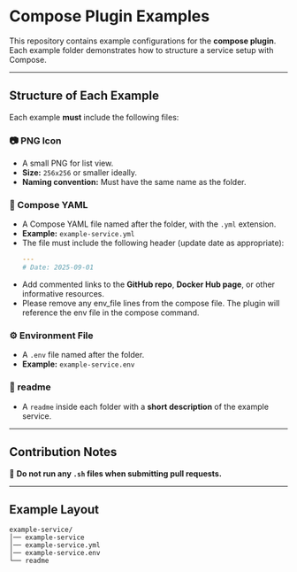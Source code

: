 # Compose Plugin Examples

This repository contains example configurations for the **compose plugin**.
Each example folder demonstrates how to structure a service setup with Compose.

---

## Structure of Each Example

Each example **must** include the following files:

### 📷 PNG Icon
- A small PNG for list view.
- **Size:** `256x256` or smaller ideally.
- **Naming convention:** Must have the same name as the folder.

### 📄 Compose YAML
- A Compose YAML file named after the folder, with the `.yml` extension.
- **Example:** `example-service.yml`
- The file must include the following header (update date as appropriate):
  ```yaml
  ---
  # Date: 2025-09-01
  ```
- Add commented links to the **GitHub repo**, **Docker Hub page**, or other informative resources.
- Please remove any env_file lines from the compose file.  The plugin will reference the env file in the compose command.

### ⚙️ Environment File
- A `.env` file named after the folder.
- **Example:** `example-service.env`

### 📝 readme
- A `readme` inside each folder with a **short description** of the example service.

---

## Contribution Notes

🚫 **Do not run any `.sh` files when submitting pull requests.**

---

## Example Layout

```
example-service/
│── example-service
│── example-service.yml
│── example-service.env
└── readme
```
